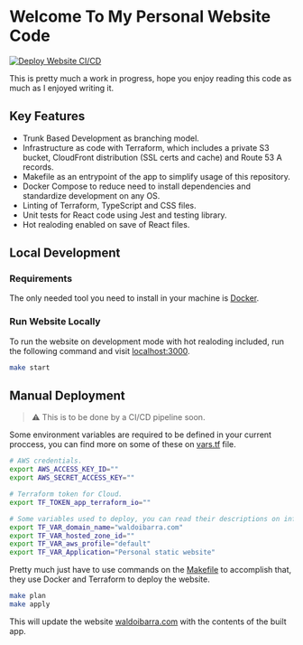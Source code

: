 # Welcome To My Personal Website Code

[![Deploy Website CI/CD](https://github.com/waldoibarra/portfolio/actions/workflows/deploy-website-ci-cd.yml/badge.svg)](https://github.com/waldoibarra/portfolio/actions/workflows/deploy-website-ci-cd.yml)

This is pretty much a work in progress, hope you enjoy reading this code as much as I enjoyed writing it.

## Key Features

- Trunk Based Development as branching model.
- Infrastructure as code with Terraform, which includes a private S3 bucket, CloudFront distribution (SSL certs and cache) and Route 53 A records.
- Makefile as an entrypoint of the app to simplify usage of this repository.
- Docker Compose to reduce need to install dependencies and standardize development on any OS.
- Linting of Terraform, TypeScript and CSS files.
- Unit tests for React code using Jest and testing library.
- Hot realoding enabled on save of React files.

## Local Development

### Requirements

The only needed tool you need to install in your machine is [Docker](https://www.docker.com).

### Run Website Locally

To run the website on development mode with hot realoding included, run the following command and visit [localhost:3000](http://localhost:3000).

``` sh
make start
```

## Manual Deployment

> :warning: This is to be done by a CI/CD pipeline soon.

Some environment variables are required to be defined in your current proccess, you can find more on some of these on [vars.tf](infrastructure/vars.tf) file.

``` sh
# AWS credentials.
export AWS_ACCESS_KEY_ID=""
export AWS_SECRET_ACCESS_KEY=""

# Terraform token for Cloud.
export TF_TOKEN_app_terraform_io=""

# Some variables used to deploy, you can read their descriptions on infrastructure/vars.tf file.
export TF_VAR_domain_name="waldoibarra.com"
export TF_VAR_hosted_zone_id=""
export TF_VAR_aws_profile="default"
export TF_VAR_Application="Personal static website"
```

Pretty much just have to use commands on the [Makefile](Makefile) to accomplish that, they use Docker and Terraform to deploy the website.

``` sh
make plan
make apply
```

This will update the website [waldoibarra.com](https://waldoibarra.com/) with the contents of the built app.
